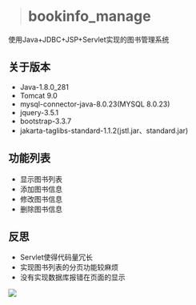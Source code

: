 > # bookinfo_manage
使用Java+JDBC+JSP+Servlet实现的图书管理系统

## 关于版本
* Java-1.8.0_281
* Tomcat 9.0
* mysql-connector-java-8.0.23(MYSQL 8.0.23)
* jquery-3.5.1
* bootstrap-3.3.7
* jakarta-taglibs-standard-1.1.2(jstl.jar、standard.jar)

## 功能列表
* 显示图书列表
* 添加图书信息
* 修改图书信息
* 删除图书信息

## 反思
* Servlet使得代码量冗长
* 实现图书列表的分页功能较麻烦
* 没有实现数据库报错在页面的显示

![](https://i.loli.net/2021/03/29/pzYhy6CjstJqwKL.png)
